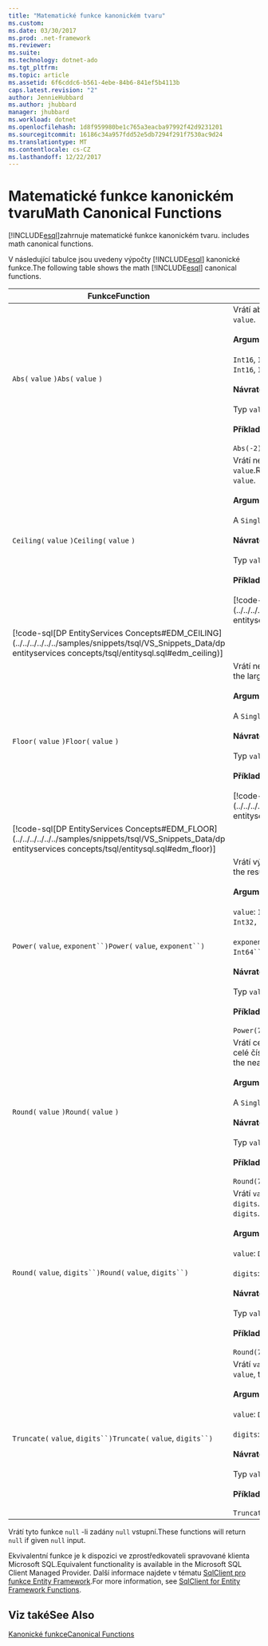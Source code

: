 ```yaml
---
title: "Matematické funkce kanonickém tvaru"
ms.custom: 
ms.date: 03/30/2017
ms.prod: .net-framework
ms.reviewer: 
ms.suite: 
ms.technology: dotnet-ado
ms.tgt_pltfrm: 
ms.topic: article
ms.assetid: 6f6cddc6-b561-4ebe-84b6-841ef5b4113b
caps.latest.revision: "2"
author: JennieHubbard
ms.author: jhubbard
manager: jhubbard
ms.workload: dotnet
ms.openlocfilehash: 1d8f959980be1c765a3eacba97992f42d9231201
ms.sourcegitcommit: 16186c34a957fdd52e5db7294f291f7530ac9d24
ms.translationtype: MT
ms.contentlocale: cs-CZ
ms.lasthandoff: 12/22/2017
---
```

# <a name="math-canonical-functions"></a><span data-ttu-id="7ed88-102">Matematické funkce kanonickém tvaru</span><span class="sxs-lookup"><span data-stu-id="7ed88-102">Math Canonical Functions</span></span>
[!INCLUDE[esql](../../../../../../includes/esql-md.md)]<span data-ttu-id="7ed88-103">zahrnuje matematické funkce kanonickém tvaru.</span><span class="sxs-lookup"><span data-stu-id="7ed88-103"> includes math canonical functions.</span></span>  
  
 <span data-ttu-id="7ed88-104">V následující tabulce jsou uvedeny výpočty [!INCLUDE[esql](../../../../../../includes/esql-md.md)] kanonické funkce.</span><span class="sxs-lookup"><span data-stu-id="7ed88-104">The following table shows the math [!INCLUDE[esql](../../../../../../includes/esql-md.md)] canonical functions.</span></span>  
  
|<span data-ttu-id="7ed88-105">Funkce</span><span class="sxs-lookup"><span data-stu-id="7ed88-105">Function</span></span>|<span data-ttu-id="7ed88-106">Popis</span><span class="sxs-lookup"><span data-stu-id="7ed88-106">Description</span></span>|  
|--------------|-----------------|  
|<span data-ttu-id="7ed88-107">`Abs(` `value` `)`</span><span class="sxs-lookup"><span data-stu-id="7ed88-107">`Abs(` `value` `)`</span></span>|<span data-ttu-id="7ed88-108">Vrátí absolutní hodnotu `value`.</span><span class="sxs-lookup"><span data-stu-id="7ed88-108">Returns the absolute value of `value`.</span></span><br /><br /> <span data-ttu-id="7ed88-109">**Argumenty**</span><span class="sxs-lookup"><span data-stu-id="7ed88-109">**Arguments**</span></span><br /><br /> <span data-ttu-id="7ed88-110">`Int16`, `Int32`, `Int64`, `Byte`, `Single`, `Double`, A `Decimal`.</span><span class="sxs-lookup"><span data-stu-id="7ed88-110">An `Int16`, `Int32`, `Int64`, `Byte`, `Single`, `Double`, and `Decimal`.</span></span><br /><br /> <span data-ttu-id="7ed88-111">**Návratová hodnota**</span><span class="sxs-lookup"><span data-stu-id="7ed88-111">**Return Value**</span></span><br /><br /> <span data-ttu-id="7ed88-112">Typ `value`.</span><span class="sxs-lookup"><span data-stu-id="7ed88-112">The type of `value`.</span></span><br /><br /> <span data-ttu-id="7ed88-113">**Příklad**</span><span class="sxs-lookup"><span data-stu-id="7ed88-113">**Example**</span></span><br /><br /> `Abs(-2)`|  
|<span data-ttu-id="7ed88-114">`Ceiling(` `value` `)`</span><span class="sxs-lookup"><span data-stu-id="7ed88-114">`Ceiling(` `value` `)`</span></span>|<span data-ttu-id="7ed88-115">Vrátí nejmenší celé číslo, která není menší než `value`.</span><span class="sxs-lookup"><span data-stu-id="7ed88-115">Returns the smallest integer that is not less than `value`.</span></span><br /><br /> <span data-ttu-id="7ed88-116">**Argumenty**</span><span class="sxs-lookup"><span data-stu-id="7ed88-116">**Arguments**</span></span><br /><br /> <span data-ttu-id="7ed88-117">A `Single`, `Double`, a `Decimal`.</span><span class="sxs-lookup"><span data-stu-id="7ed88-117">A `Single`, `Double`, and `Decimal`.</span></span><br /><br /> <span data-ttu-id="7ed88-118">**Návratová hodnota**</span><span class="sxs-lookup"><span data-stu-id="7ed88-118">**Return Value**</span></span><br /><br /> <span data-ttu-id="7ed88-119">Typ `value`.</span><span class="sxs-lookup"><span data-stu-id="7ed88-119">The type of `value`.</span></span><br /><br /> <span data-ttu-id="7ed88-120">**Příklad**</span><span class="sxs-lookup"><span data-stu-id="7ed88-120">**Example**</span></span><br /><br /> [!code-csharp[DP EntityServices Concepts#EDM_CEILING](../../../../../../samples/snippets/csharp/VS_Snippets_Data/dp entityservices concepts/cs/entitysql.cs#edm_ceiling)]
 [!code-sql[DP EntityServices Concepts#EDM_CEILING](../../../../../../samples/snippets/tsql/VS_Snippets_Data/dp entityservices concepts/tsql/entitysql.sql#edm_ceiling)]|  
|<span data-ttu-id="7ed88-121">`Floor(` `value` `)`</span><span class="sxs-lookup"><span data-stu-id="7ed88-121">`Floor(` `value` `)`</span></span>|<span data-ttu-id="7ed88-122">Vrátí největší celé číslo, která není větší než `value`.</span><span class="sxs-lookup"><span data-stu-id="7ed88-122">Returns the largest integer that is not greater than `value`.</span></span><br /><br /> <span data-ttu-id="7ed88-123">**Argumenty**</span><span class="sxs-lookup"><span data-stu-id="7ed88-123">**Arguments**</span></span><br /><br /> <span data-ttu-id="7ed88-124">A `Single`, `Double`, a `Decimal`.</span><span class="sxs-lookup"><span data-stu-id="7ed88-124">A `Single`, `Double`, and `Decimal`.</span></span><br /><br /> <span data-ttu-id="7ed88-125">**Návratová hodnota**</span><span class="sxs-lookup"><span data-stu-id="7ed88-125">**Return Value**</span></span><br /><br /> <span data-ttu-id="7ed88-126">Typ `value`.</span><span class="sxs-lookup"><span data-stu-id="7ed88-126">The type of `value`.</span></span><br /><br /> <span data-ttu-id="7ed88-127">**Příklad**</span><span class="sxs-lookup"><span data-stu-id="7ed88-127">**Example**</span></span><br /><br /> [!code-csharp[DP EntityServices Concepts#EDM_FLOOR](../../../../../../samples/snippets/csharp/VS_Snippets_Data/dp entityservices concepts/cs/entitysql.cs#edm_floor)]
 [!code-sql[DP EntityServices Concepts#EDM_FLOOR](../../../../../../samples/snippets/tsql/VS_Snippets_Data/dp entityservices concepts/tsql/entitysql.sql#edm_floor)]|  
|<span data-ttu-id="7ed88-128">`Power(` `value`, `exponent``)`</span><span class="sxs-lookup"><span data-stu-id="7ed88-128">`Power(` `value`, `exponent``)`</span></span>|<span data-ttu-id="7ed88-129">Vrátí výsledek zadaného `value` do zadané `exponent`.</span><span class="sxs-lookup"><span data-stu-id="7ed88-129">Returns the result of the specified `value` to the specified `exponent`.</span></span><br /><br /> <span data-ttu-id="7ed88-130">**Argumenty**</span><span class="sxs-lookup"><span data-stu-id="7ed88-130">**Arguments**</span></span><br /><br /> <span data-ttu-id="7ed88-131">`value`: `Int32, Int64, Double`, Nebo `Decimal`.</span><span class="sxs-lookup"><span data-stu-id="7ed88-131">`value`: An `Int32, Int64, Double`, or `Decimal`.</span></span><br /><br /> <span data-ttu-id="7ed88-132">`exponent`: `Int64``, Double`, Nebo `Decimal`.</span><span class="sxs-lookup"><span data-stu-id="7ed88-132">`exponent`: An `Int64``, Double`, or `Decimal`.</span></span><br /><br /> <span data-ttu-id="7ed88-133">**Návratová hodnota**</span><span class="sxs-lookup"><span data-stu-id="7ed88-133">**Return Value**</span></span><br /><br /> <span data-ttu-id="7ed88-134">Typ `value`.</span><span class="sxs-lookup"><span data-stu-id="7ed88-134">The type of `value`.</span></span><br /><br /> <span data-ttu-id="7ed88-135">**Příklad**</span><span class="sxs-lookup"><span data-stu-id="7ed88-135">**Example**</span></span><br /><br /> `Power(748.58,2)`|  
|<span data-ttu-id="7ed88-136">`Round(` `value` `)`</span><span class="sxs-lookup"><span data-stu-id="7ed88-136">`Round(` `value` `)`</span></span>|<span data-ttu-id="7ed88-137">Vrátí celočíselnou část `value`, zaokrouhleno na nejbližší celé číslo.</span><span class="sxs-lookup"><span data-stu-id="7ed88-137">Returns the integer portion of `value`, rounded to the nearest integer.</span></span><br /><br /> <span data-ttu-id="7ed88-138">**Argumenty**</span><span class="sxs-lookup"><span data-stu-id="7ed88-138">**Arguments**</span></span><br /><br /> <span data-ttu-id="7ed88-139">A `Single`, `Double`, a `Decimal`.</span><span class="sxs-lookup"><span data-stu-id="7ed88-139">A `Single`, `Double`, and `Decimal`.</span></span><br /><br /> <span data-ttu-id="7ed88-140">**Návratová hodnota**</span><span class="sxs-lookup"><span data-stu-id="7ed88-140">**Return Value**</span></span><br /><br /> <span data-ttu-id="7ed88-141">Typ `value`.</span><span class="sxs-lookup"><span data-stu-id="7ed88-141">The type of `value`.</span></span><br /><br /> <span data-ttu-id="7ed88-142">**Příklad**</span><span class="sxs-lookup"><span data-stu-id="7ed88-142">**Example**</span></span><br /><br /> `Round(748.58)`|  
|<span data-ttu-id="7ed88-143">`Round(` `value`, `digits``)`</span><span class="sxs-lookup"><span data-stu-id="7ed88-143">`Round(` `value`, `digits``)`</span></span>|<span data-ttu-id="7ed88-144">Vrátí `value`, zaokrouhleno na nejbližší zadaný `digits`.</span><span class="sxs-lookup"><span data-stu-id="7ed88-144">Returns the `value`, rounded to the nearest specified `digits`.</span></span><br /><br /> <span data-ttu-id="7ed88-145">**Argumenty**</span><span class="sxs-lookup"><span data-stu-id="7ed88-145">**Arguments**</span></span><br /><br /> <span data-ttu-id="7ed88-146">`value`: `Double` nebo `Decimal`.</span><span class="sxs-lookup"><span data-stu-id="7ed88-146">`value`: `Double` or `Decimal`.</span></span><br /><br /> <span data-ttu-id="7ed88-147">`digits`: `Int16` nebo `Int32`.</span><span class="sxs-lookup"><span data-stu-id="7ed88-147">`digits`: `Int16` or `Int32`.</span></span><br /><br /> <span data-ttu-id="7ed88-148">**Návratová hodnota**</span><span class="sxs-lookup"><span data-stu-id="7ed88-148">**Return Value**</span></span><br /><br /> <span data-ttu-id="7ed88-149">Typ `value`.</span><span class="sxs-lookup"><span data-stu-id="7ed88-149">The type of `value`.</span></span><br /><br /> <span data-ttu-id="7ed88-150">**Příklad**</span><span class="sxs-lookup"><span data-stu-id="7ed88-150">**Example**</span></span><br /><br /> `Round(748.58,1)`|  
|<span data-ttu-id="7ed88-151">`Truncate(` `value`, `digits``)`</span><span class="sxs-lookup"><span data-stu-id="7ed88-151">`Truncate(` `value`, `digits``)`</span></span>|<span data-ttu-id="7ed88-152">Vrátí `value`zkrácený k nejbližší zadaný `digits`.</span><span class="sxs-lookup"><span data-stu-id="7ed88-152">Returns the `value`, truncated to the nearest specified `digits`.</span></span><br /><br /> <span data-ttu-id="7ed88-153">**Argumenty**</span><span class="sxs-lookup"><span data-stu-id="7ed88-153">**Arguments**</span></span><br /><br /> <span data-ttu-id="7ed88-154">`value`: `Double` nebo `Decimal`.</span><span class="sxs-lookup"><span data-stu-id="7ed88-154">`value`: `Double` or `Decimal`.</span></span><br /><br /> <span data-ttu-id="7ed88-155">`digits`: `Int16` nebo `Int32`.</span><span class="sxs-lookup"><span data-stu-id="7ed88-155">`digits`: `Int16` or `Int32`.</span></span><br /><br /> <span data-ttu-id="7ed88-156">**Návratová hodnota**</span><span class="sxs-lookup"><span data-stu-id="7ed88-156">**Return Value**</span></span><br /><br /> <span data-ttu-id="7ed88-157">Typ `value`.</span><span class="sxs-lookup"><span data-stu-id="7ed88-157">The type of `value`.</span></span><br /><br /> <span data-ttu-id="7ed88-158">**Příklad**</span><span class="sxs-lookup"><span data-stu-id="7ed88-158">**Example**</span></span><br /><br /> `Truncate(748.58,1)`|  
  
 <span data-ttu-id="7ed88-159">Vrátí tyto funkce `null` -li zadány `null` vstupní.</span><span class="sxs-lookup"><span data-stu-id="7ed88-159">These functions will return `null` if given `null` input.</span></span>  
  
 <span data-ttu-id="7ed88-160">Ekvivalentní funkce je k dispozici ve zprostředkovateli spravované klienta Microsoft SQL.</span><span class="sxs-lookup"><span data-stu-id="7ed88-160">Equivalent functionality is available in the Microsoft SQL Client Managed Provider.</span></span> <span data-ttu-id="7ed88-161">Další informace najdete v tématu [SqlClient pro funkce Entity Framework](../../../../../../docs/framework/data/adonet/ef/sqlclient-for-ef-functions.md).</span><span class="sxs-lookup"><span data-stu-id="7ed88-161">For more information, see [SqlClient for Entity Framework Functions](../../../../../../docs/framework/data/adonet/ef/sqlclient-for-ef-functions.md).</span></span>  
  
## <a name="see-also"></a><span data-ttu-id="7ed88-162">Viz také</span><span class="sxs-lookup"><span data-stu-id="7ed88-162">See Also</span></span>  
 [<span data-ttu-id="7ed88-163">Kanonické funkce</span><span class="sxs-lookup"><span data-stu-id="7ed88-163">Canonical Functions</span></span>](../../../../../../docs/framework/data/adonet/ef/language-reference/canonical-functions.md)
